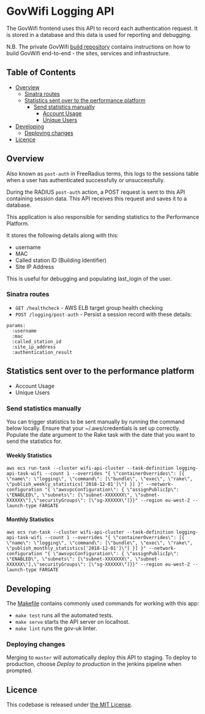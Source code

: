 # GovWifi Logging API

The GovWifi frontend uses this API to record each authentication request. It is stored in a database and this data is used for reporting and debugging.

N.B. The private GovWifi [build repository][build-repo] contains instructions on how to build GovWifi end-to-end - the sites, services and infrastructure.

## Table of Contents

- [Overview](#overview)
  - [Sinatra routes](#sinatra-routes)
  - [Statistics sent over to the performance platform](#statistics-sent-over-to-the-performance-platform)
    - [Send statistics manually](#send-statistics-manually)
      - [Account Usage](#account-usage)
      - [Unique Users](#unique-users)
- [Developing](#developing)
  - [Deploying changes](#deploying-changes)
- [Licence](#licence)

## Overview

Also known as `post-auth` in FreeRadius terms, this logs to the sessions table when a user has authenticated successfully or unsuccessfully.

During the RADIUS `post-auth` action, a POST request is sent to this API containing session data. This API receives this request and saves it to a database.

This application is also responsible for sending statistics to the Performance Platform.

It stores the following details along with this:

- username
- MAC
- Called station ID (Building Identifier)
- Site IP Address

This is useful for debugging and populating last_login of the user.

### Sinatra routes

- `GET /healthcheck` - AWS ELB target group health checking
- `POST /logging/post-auth` - Persist a session record with these details:

```shell
params:
  :username
  :mac
  :called_station_id
  :site_ip_address
  :authentication_result
```

## Statistics sent over to the performance platform

- Account Usage
- Unique Users

### Send statistics manually

You can trigger statistics to be sent manually by running the command below locally.
Ensure that your ~/.aws/credentials is set up correctly.
Populate the date argument to the Rake task with the date that you want to send the statistics for.

#### Weekly Statistics

```shell
aws ecs run-task --cluster wifi-api-cluster --task-definition logging-api-task-wifi --count 1 --overrides "{ \"containerOverrides\": [{ \"name\": \"logging\", \"command\": [\"bundle\", \"exec\", \"rake\", \"publish_weekly_statistics['2018-12-01']\"] }] }" --network-configuration "{ \"awsvpcConfiguration\": { \"assignPublicIp\": \"ENABLED\", \"subnets\": [\"subnet-XXXXXXX\", \"subnet-XXXXXX\"],\"securityGroups\": [\"sg-XXXXXX\"]}}" --region eu-west-2 --launch-type FARGATE
```

#### Monthly Statistics

```shell
aws ecs run-task --cluster wifi-api-cluster --task-definition logging-api-task-wifi --count 1 --overrides "{ \"containerOverrides\": [{ \"name\": \"logging\", \"command\": [\"bundle\", \"exec\", \"rake\", \"publish_monthly_statistics['2018-12-01']\"] }] }" --network-configuration "{ \"awsvpcConfiguration\": { \"assignPublicIp\": \"ENABLED\", \"subnets\": [\"subnet-XXXXXXX\", \"subnet-XXXXXX\"],\"securityGroups\": [\"sg-XXXXXX\"]}}" --region eu-west-2 --launch-type FARGATE
```

## Developing

The [Makefile](Makefile) contains commonly used commands for working with this app:

- `make test` runs all the automated tests.
- `make serve` starts the API server on localhost.
- `make lint` runs the gov-uk linter.

### Deploying changes

Merging to `master` will automatically deploy this API to staging.
To deploy to production, choose _Deploy to production_ in the jenkins pipeline when prompted.

## Licence

This codebase is released under [the MIT License][mit].

[mit]: LICENCE
[build-repo]: https://github.com/alphagov/govwifi-build
